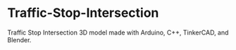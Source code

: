 # Traffic-Stop-Intersection
Traffic Stop Intersection 3D model made with Arduino, C++, TinkerCAD, and Blender.
